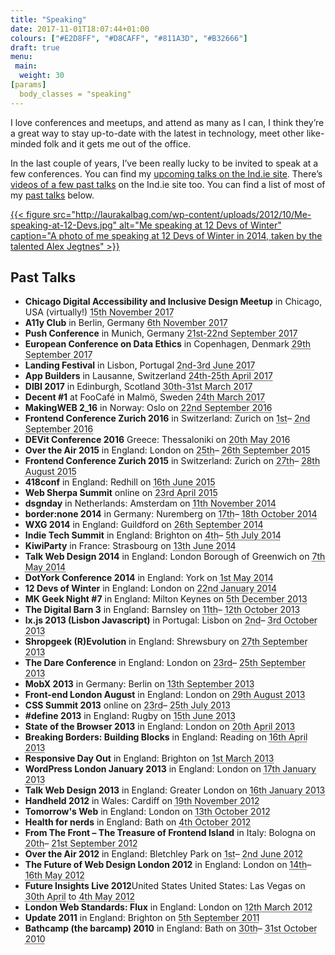```yaml
---
title: "Speaking"
date: 2017-11-01T18:07:44+01:00
colours: ["#E2D8FF", "#D8CAFF", "#811A3D", "#B32666"]
draft: true
menu:
 main:
  weight: 30
[params]
  body_classes = "speaking"
---
```


I love conferences and meetups, and attend as many as I can, I think they’re a great way to stay up-to-date with the latest in technology, meet other like-minded folk and it gets me out of the office.

In the last couple of years, I’ve been really lucky to be invited to speak at a few conferences. You can find my [upcoming talks on the Ind.ie site](https://ind.ie/events). There’s [videos of a few past talks](https://ind.ie/services/talks/#laura) on the Ind.ie site too. You can find a list of most of my [past talks](#past-talks) below.

[{{< figure src="http://laurakalbag.com/wp-content/uploads/2012/10/Me-speaking-at-12-Devs.jpg" alt="Me speaking at 12 Devs of Winter" caption="A photo of me speaking at 12 Devs of Winter in 2014, taken by the talented Alex Jegtnes" >}}](http://www.flickr.com/photos/68110573@N02/12132726904/)

## Past Talks

* **Chicago Digital Accessibility and Inclusive Design Meetup** in Chicago, USA (virtually!) <abbr class="dtstart" title="2017-11-15">15th November 2017</abbr>
* **A11y Club** in Berlin, Germany <abbr class="dtstart" title="2017-11-06">6th November 2017</abbr>
* **Push Conference** in Munich, Germany <abbr class="dtstart" title="2017-09-21">21st-22nd September 2017</abbr>
* **European Conference on Data Ethics** in Copenhagen, Denmark <abbr class="dtstart" title="2017-09-29">29th September 2017</abbr>
* **Landing Festival** in Lisbon, Portugal <abbr class="dtstart" title="2017-06-02">2nd-3rd June 2017</abbr>
* **App Builders** in Lausanne, Switzerland <abbr class="dtstart" title="2017-04-24">24th-25th April 2017</abbr>
* **DIBI 2017** in Edinburgh, Scotland <abbr class="dtstart" title="2017-03-30">30th-31st March 2017</abbr>
* **Decent #1** at FooCafé in Malmö, Sweden <abbr class="dtstart" title="2017-03-24">24th March 2017</abbr>
* **MakingWEB 2_16** in Norway: Oslo on <abbr class="dtstart" title="2016-09-22">22nd September 2016</abbr>
* **Frontend Conference Zurich 2016** in Switzerland: Zurich on <abbr class="dtstart" title="2016-09-01">1st</abbr>– <abbr class="dtend" title="2016-09-02">2nd September 2016</abbr>
* **DEVit Conference 2016** Greece: Thessaloniki on <abbr class="dtstart" title="2016-05-20">20th May 2016</abbr>
* **Over the Air 2015** in England: London on <abbr class="dtstart" title="2015-09-25">25th</abbr>– <abbr class="dtend" title="2015-09-26">26th September 2015</abbr>
* **Frontend Conference Zurich 2015** in Switzerland: Zurich on <abbr class="dtstart" title="2015-08-27">27th</abbr>– <abbr class="dtend" title="2015-08-28">28th August 2015</abbr>
* **418conf** in England: Redhill on <abbr class="dtstart" title="2015-06-16">16th June 2015</abbr>
* **Web Sherpa Summit** online on <abbr class="dtstart" title="2015-04-23">23rd April 2015</abbr>
* **dsgn​day** in Netherlands: Amsterdam on <abbr class="dtstart" title="2014-11-11">11th November 2014</abbr>
* **border:none 2014** in Germany: Nuremberg on <abbr class="dtstart" title="2014-10-17">17th</abbr>– <abbr class="dtend" title="2014-10-18">18th October 2014</abbr>
* **WXG 2014** in England: Guildford on <abbr class="dtstart" title="2014-09-26">26th September 2014</abbr>
* **Indie Tech Summit** in England: Brighton on <abbr class="dtstart" title="2014-07-04">4th</abbr>– <abbr class="dtend" title="2014-07-05">5th July 2014</abbr>
* **KiwiParty** in France: Strasbourg on <abbr class="dtstart" title="2014-06-13">13th June 2014</abbr>
* **Talk Web Design 2014** in England: London Borough of Greenwich on <abbr class="dtstart" title="2014-05-07">7th May 2014</abbr>
* **DotYork Conference 2014** in England: York on <abbr class="dtstart" title="2014-05-01">1st May 2014</abbr>
* **12 Devs of Winter** in England: London on <abbr class="dtstart" title="2014-01-22">22nd January 2014</abbr>
* **MK Geek Night #7** in England: Milton Keynes on <abbr class="dtstart" title="2013-12-05">5th December 2013</abbr>
* **The Digital Barn 3** in England: Barnsley on <abbr class="dtstart" title="2013-10-11">11th</abbr>– <abbr class="dtend" title="2013-10-12">12th October 2013</abbr>
* **lx.js 2013 (Lisbon Javascript)** in Portugal: Lisbon on <abbr class="dtstart" title="2013-10-02">2nd</abbr>– <abbr class="dtend" title="2013-10-03">3rd October 2013</abbr>
* **Shropgeek (R)Evolution** in England: Shrewsbury on <abbr class="dtstart" title="2013-09-27">27th September 2013</abbr>
* **The Dare Conference** in England: London on <abbr class="dtstart" title="2013-09-23">23rd</abbr>– <abbr class="dtend" title="2013-09-25">25th September 2013</abbr>
* **MobX 2013** in Germany: Berlin on <abbr class="dtstart" title="2013-09-13">13th September 2013</abbr>
* **Front-end London August** in England: London on <abbr class="dtstart" title="2013-08-29">29th August 2013</abbr>
* **CSS Summit 2013** online on <abbr class="dtstart" title="2013-07-23">23rd</abbr>– <abbr class="dtend" title="2013-07-25">25th July 2013</abbr>
* **#define 2013** in England: Rugby on <abbr class="dtstart" title="2013-06-15">15th June 2013</abbr>
* **State of the Browser 2013** in England: London on <abbr class="dtstart" title="2013-04-20">20th April 2013</abbr>
* **Breaking Borders: Building Blocks** in England: Reading on <abbr class="dtstart" title="2013-04-16">16th April 2013</abbr>
* **Responsive Day Out** in England: Brighton on <abbr class="dtstart" title="2013-03-01">1st March 2013</abbr>
* **WordPress London January 2013** in England: London on <abbr class="dtstart" title="2013-01-17">17th January 2013</abbr>
* **Talk Web Design 2013** in England: Greater London on <abbr class="dtstart" title="2013-01-16">16th January 2013</abbr>
* **Handheld 2012** in Wales: Cardiff on <abbr class="dtstart" title="2012-11-19">19th November 2012</abbr>
* **Tomorrow's Web** in England: London on <abbr class="dtstart" title="2012-10-13">13th October 2012</abbr>
* **Health for nerds** in England: Bath on <abbr class="dtstart" title="2012-10-04">4th October 2012</abbr>
* **From The Front – The Treasure of Frontend Island** in Italy: Bologna on <abbr class="dtstart" title="2012-09-20">20th</abbr>– <abbr class="dtend" title="2012-09-21">21st September 2012</abbr>
* **Over the Air 2012** in England: Bletchley Park on <abbr class="dtstart" title="2012-06-01">1st</abbr>– <abbr class="dtend" title="2012-06-02">2nd June 2012</abbr>
* **The Future of Web Design London 2012** in England: London on <abbr class="dtstart" title="2012-05-14">14th</abbr>– <abbr class="dtend" title="2012-05-16">16th May 2012</abbr>
* **Future Insights Live 2012**United States United States: Las Vegas on <abbr class="dtstart" title="2012-04-30">30th April</abbr> to <abbr class="dtend" title="2012-05-04">4th May 2012</abbr>
* **London Web Standards: Flux** in England: London on <abbr class="dtstart" title="2012-03-12">12th March 2012</abbr>
* **Update 2011** in England: Brighton on <abbr class="dtstart" title="2011-09-05">5th September 2011</abbr>
* **Bathcamp (the barcamp) 2010** in England: Bath on <abbr class="dtstart" title="2010-10-30">30th</abbr>– <abbr class="dtend" title="2010-10-31">31st October 2010</abbr>